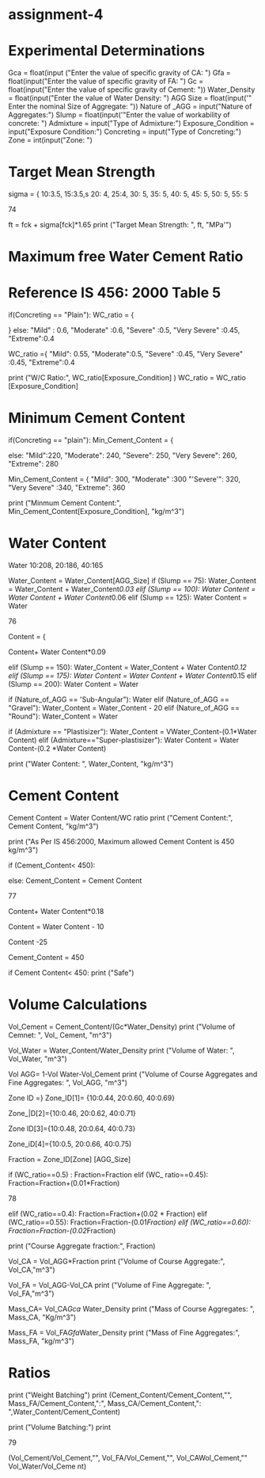 # assignment-4
# Experimental Determinations

Gca = float(input ("Enter the value of specific gravity of CA: ")
Gfa = float(input("Enter the value of specific gravity of FA: ")
Gc = float(input("Enter the value of specific gravity of Cement: "))
Water_Density = float(input("Enter the value of Water Density: ")
AGG Size = float(input('" Enter the nominal Size of Aggregate: "))
Nature of _AGG = input("Nature of Aggregates:")
Slump = float(input('"Enter the value of workability of concrete: ")
Admixture = input("Type of Admixture:")
Exposure_Condition = input("Exposure Condition:")
Concreting = input("Type of Concreting:")
Zone = int(input("Zone: ")

# Target Mean Strength

sigma = {
10:3.5,
15:3.5,s
20: 4,
25:4,
30: 5,
35: 5,
40: 5,
45: 5,
50: 5,
55: 5

74

ft = fck + sigma[fck]*1.65
print ("Target Mean Strength: ", ft, "MPa'")

# Maximum free Water Cement Ratio
# Reference IS 456: 2000 Table 5

if(Concreting == "Plain"):
WC_ratio = {

}
else:
"Mild" : 0.6,
"Moderate" :0.6,
"Severe" :0.5,
"Very Severe" :0.45,
"Extreme":0.4

WC_ratio ={
"Mild": 0.55,
"Moderate":0.5,
"Severe" :0.45,
"Very Severe" :0.45,
"Extreme":0.4

print ("W/C Ratio:", WC_ratio[Exposure_Condition] )
WC_ratio = WC_ratio [Exposure_Condition]

# Minimum Cement Content

if(Concreting == "plain"):
Min_Cement_Content = {

else:
"Mild":220,
"Moderate": 240,
"Severe": 250,
"Very Severe": 260,
"Extreme": 280

Min_Cement_Content = {
"Mild": 300,
"Moderate" :300
"'Severe'": 320,
"Very Severe" :340,
"Extreme": 360

print ("Minmum Cement Content:", Min_Cement_Content[Exposure_Condition], "kg/m^3")

# Water Content

Water
10:208,
20:186,
40:165

Water_Content = Water_Content[AGG_Size]
if (Slump == 75):
Water_Content = Water_Content + Water_Content*0.03
elif (Slump == 100):
Water Content = Water Content + Water Content*0.06
elif (Slump == 125):
Water Content = Water

76

Content = {

Content+ Water Content*0.09

elif (Slump == 150):
Water_Content = Water_Content + Water Content*0.12
elif (Slump == 175):
Water Content = Water Content + Water Content*0.15
elif (Slump == 200):
Water Content = Water

if (Nature_of_AGG == 'Sub-Angular"):
Water
elif (Nature_of_AGG == "Gravel"):
Water_Content = Water_Content - 20
elif (Nature_of_AGG == "Round"):
Water_Content = Water

if (Admixture == "Plastisizer"):
Water_Content = VWater_Content-(0.1*Water Content)
elif (Admixture=="Super-plastisizer"):
Water Content = Water Content-(0.2 *Water Content)

print ("Water Content: ", Water_Content, "kg/m^3")

# Cement Content

Cement Content = Water Content/WC ratio
print ("Cement Content:", Cement Content, "kg/m^3")

print ("As Per IS 456:2000, Maximum allowed Cement Content is 450 kg/m^3")

if (Cement_Content< 450):

else:
Cement_Content = Cement Content

77

Content+ Water Content*0.18

Content = Water Content - 10

Content -25

Cement_Content = 450

if Cement Content< 450:
print ("Safe")

# Volume Calculations

Vol_Cement = Cement_Content/(Gc*Water_Density)
print ("Volume of Cemnet: ", Vol_ Cement, "m^3")

Vol_Water = Water_Content/Water_Density
print ("Volume of Water: ", Vol_Water, "m^3")

Vol AGG= 1-Vol Water-Vol_Cement
print ("Volume of Course Aggregates and Fine Aggregates: ", Vol_AGG, "m^3")

Zone ID =}
Zone_ID[1]= {10:0.44, 20:0.60, 40:0.69}

Zone_|D[2]={10:0.46, 20:0.62, 40:0.71}

Zone ID[3]={10:0.48, 20:0.64, 40:0.73}

Zone_iD[4]={10:0.5, 20:0.66, 40:0.75)

Fraction = Zone_ID[Zone] [AGG_Size]

if (WC_ratio==0.5) :
Fraction=Fraction
elif (WC_ ratio==0.45):
Fraction=Fraction+(0.01*Fraction)

78

elif (WC_ratio==0.4):
Fraction=Fraction+(0.02 * Fraction)
elif (WC_ratio==0.55):
Fraction=Fraction-(0.01*Fraction)
elif (WC_ratio==0.60):
Fraction=Fraction-(0.02*Fraction)

print ("Course Aggregate fraction:", Fraction)

Vol_CA = Vol_AGG*Fraction
print ("Volume of Course Aggregate:", Vol_CA,"m^3")

Vol_FA = Vol_AGG-Vol_CA
print ("Volume of Fine Aggregate: ", Vol_FA,"m^3")

Mass_CA= Vol_CA*Gca* Water_Density
print ("Mass of Course Aggregates: ", Mass_CA, "Kg/m^3")

Mass_FA = Vol_FA*Gfa*Water_Density
print ("Mass of Fine Aggregates:", Mass_FA, "kg/m^3")

# Ratios
print ("Weight Batching")
print
(Cement_Content/Cement_Content,"", Mass_FA/Cement_Content,":", Mass_CA/Cement_Content,":
",Water_Content/Cement_Content)

print ("Volume Batching:")
print

79

(Vol_Cement/Vol_Cement,"", Vol_FA/Vol_Cement,"", Vol_CAWol_Cement,"" Vol_Water/Vol_Ceme
nt)
